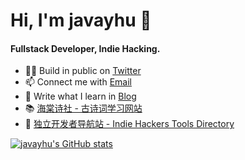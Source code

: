 
# Hi, I'm javayhu 👋

#### Fullstack Developer, Indie Hacking.

- 👨‍💻 Build in public on [Twitter](https://twitter.com/javayhu)
- 📫 Connect me with [Email](mailto:javayhu@gmail.com)
- 📃 Write what I learn in [Blog](https://javayhu.site)
- 📚 [海棠诗社 - 古诗词学习网站](https://haitang.app)
- 🚀 [独立开发者导航站 - Indie Hackers Tools Directory](https://www.indiehackers.site)

[![javayhu's GitHub stats](https://github-readme-stats.vercel.app/api?username=javayhu)](https://github.com/anuraghazra/github-readme-stats)

